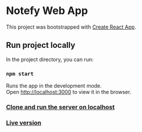 # Notefy Web App

This project was bootstrapped with [Create React App](https://github.com/facebook/create-react-app).

## Run project locally

In the project directory, you can run:

### `npm start`

Runs the app in the development mode.\
Open [http://localhost:3000](http://localhost:3000) to view it in the browser.

### [Clone and run the server on localhost](https://github.com/mihrab34/coding-challenge-notefy-api)

### [Live version](https://coding-challenge-notefy-ui.vercel.app/)


